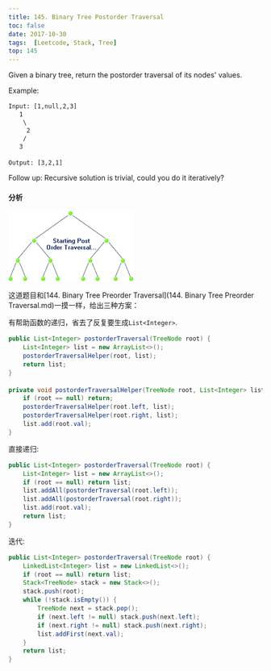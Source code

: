 ```yaml
---
title: 145. Binary Tree Postorder Traversal
toc: false
date: 2017-10-30
tags:  [Leetcode, Stack, Tree]
top: 145
---
```


Given a binary tree, return the postorder traversal of its nodes' values.

Example:

```
Input: [1,null,2,3]
   1
    \
     2
    /
   3

Output: [3,2,1]
```


Follow up: Recursive solution is trivial, could you do it iteratively?


#### 分析

![](figures/15894231031471.gif)

这道题目和[144. Binary Tree Preorder Traversal](144. Binary Tree Preorder Traversal.md)一摸一样，给出三种方案：

有帮助函数的递归，省去了反复要生成`List<Integer>`.

```Java
public List<Integer> postorderTraversal(TreeNode root) {
    List<Integer> list = new ArrayList<>();
    postorderTraversalHelper(root, list);
    return list;
}
    
private void postorderTraversalHelper(TreeNode root, List<Integer> list) {
    if (root == null) return;
    postorderTraversalHelper(root.left, list);
    postorderTraversalHelper(root.right, list);
    list.add(root.val);
}
```


直接递归:

```Java
public List<Integer> postorderTraversal(TreeNode root) {
    List<Integer> list = new ArrayList<>();
    if (root == null) return list;
    list.addAll(postorderTraversal(root.left));
    list.addAll(postorderTraversal(root.right));
    list.add(root.val);
    return list;
}
```

迭代:

```Java
public List<Integer> postorderTraversal(TreeNode root) {
    LinkedList<Integer> list = new LinkedList<>();
    if (root == null) return list;
    Stack<TreeNode> stack = new Stack<>();
    stack.push(root);
    while (!stack.isEmpty()) {
        TreeNode next = stack.pop();
        if (next.left != null) stack.push(next.left);
        if (next.right != null) stack.push(next.right);
        list.addFirst(next.val);
    }
    return list;
}
```